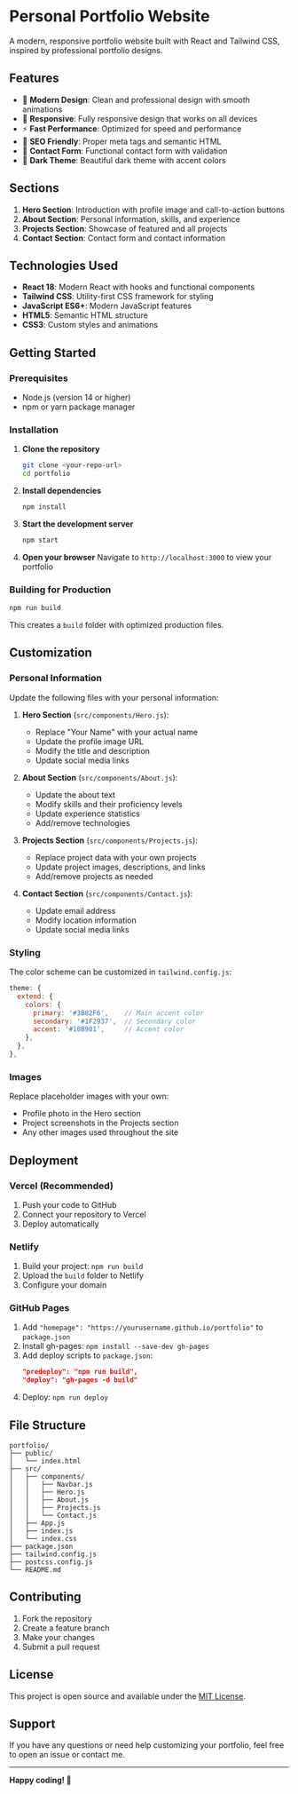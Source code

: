 # Personal Portfolio Website

A modern, responsive portfolio website built with React and Tailwind CSS, inspired by professional portfolio designs.

## Features

- 🎨 **Modern Design**: Clean and professional design with smooth animations
- 📱 **Responsive**: Fully responsive design that works on all devices
- ⚡ **Fast Performance**: Optimized for speed and performance
- 🎯 **SEO Friendly**: Proper meta tags and semantic HTML
- 📧 **Contact Form**: Functional contact form with validation
- 🌙 **Dark Theme**: Beautiful dark theme with accent colors

## Sections

1. **Hero Section**: Introduction with profile image and call-to-action buttons
2. **About Section**: Personal information, skills, and experience
3. **Projects Section**: Showcase of featured and all projects
4. **Contact Section**: Contact form and contact information

## Technologies Used

- **React 18**: Modern React with hooks and functional components
- **Tailwind CSS**: Utility-first CSS framework for styling
- **JavaScript ES6+**: Modern JavaScript features
- **HTML5**: Semantic HTML structure
- **CSS3**: Custom styles and animations

## Getting Started

### Prerequisites

- Node.js (version 14 or higher)
- npm or yarn package manager

### Installation

1. **Clone the repository**

   ```bash
   git clone <your-repo-url>
   cd portfolio
   ```

2. **Install dependencies**

   ```bash
   npm install
   ```

3. **Start the development server**

   ```bash
   npm start
   ```

4. **Open your browser**
   Navigate to `http://localhost:3000` to view your portfolio

### Building for Production

```bash
npm run build
```

This creates a `build` folder with optimized production files.

## Customization

### Personal Information

Update the following files with your personal information:

1. **Hero Section** (`src/components/Hero.js`):

   - Replace "Your Name" with your actual name
   - Update the profile image URL
   - Modify the title and description
   - Update social media links

2. **About Section** (`src/components/About.js`):

   - Update the about text
   - Modify skills and their proficiency levels
   - Update experience statistics
   - Add/remove technologies

3. **Projects Section** (`src/components/Projects.js`):

   - Replace project data with your own projects
   - Update project images, descriptions, and links
   - Add/remove projects as needed

4. **Contact Section** (`src/components/Contact.js`):
   - Update email address
   - Modify location information
   - Update social media links

### Styling

The color scheme can be customized in `tailwind.config.js`:

```javascript
theme: {
  extend: {
    colors: {
      primary: '#3B82F6',    // Main accent color
      secondary: '#1F2937',  // Secondary color
      accent: '#10B981',     // Accent color
    },
  },
},
```

### Images

Replace placeholder images with your own:

- Profile photo in the Hero section
- Project screenshots in the Projects section
- Any other images used throughout the site

## Deployment

### Vercel (Recommended)

1. Push your code to GitHub
2. Connect your repository to Vercel
3. Deploy automatically

### Netlify

1. Build your project: `npm run build`
2. Upload the `build` folder to Netlify
3. Configure your domain

### GitHub Pages

1. Add `"homepage": "https://yourusername.github.io/portfolio"` to `package.json`
2. Install gh-pages: `npm install --save-dev gh-pages`
3. Add deploy scripts to `package.json`:
   ```json
   "predeploy": "npm run build",
   "deploy": "gh-pages -d build"
   ```
4. Deploy: `npm run deploy`

## File Structure

```
portfolio/
├── public/
│   └── index.html
├── src/
│   ├── components/
│   │   ├── Navbar.js
│   │   ├── Hero.js
│   │   ├── About.js
│   │   ├── Projects.js
│   │   └── Contact.js
│   ├── App.js
│   ├── index.js
│   └── index.css
├── package.json
├── tailwind.config.js
├── postcss.config.js
└── README.md
```

## Contributing

1. Fork the repository
2. Create a feature branch
3. Make your changes
4. Submit a pull request

## License

This project is open source and available under the [MIT License](LICENSE).

## Support

If you have any questions or need help customizing your portfolio, feel free to open an issue or contact me.

---

**Happy coding! 🚀**
